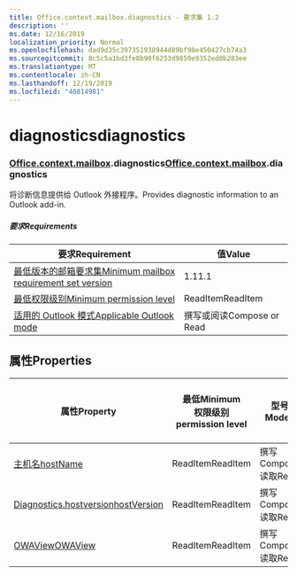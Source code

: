 ```yaml
---
title: Office.context.mailbox.diagnostics - 要求集 1.2
description: ''
ms.date: 12/16/2019
localization_priority: Normal
ms.openlocfilehash: dad9d35c397351938944d89bf98e450427cb74a3
ms.sourcegitcommit: 8c5c5a1bd3fe8b90f6253d9850e9352ed0b283ee
ms.translationtype: MT
ms.contentlocale: zh-CN
ms.lasthandoff: 12/19/2019
ms.locfileid: "40814981"
---
```

# <a name="diagnostics"></a><span data-ttu-id="09623-102">diagnostics</span><span class="sxs-lookup"><span data-stu-id="09623-102">diagnostics</span></span>

### <a name="officeofficemdcontextofficecontextmdmailboxofficecontextmailboxmddiagnostics"></a><span data-ttu-id="09623-103">[Office](office.md)[.context](office.context.md)[.mailbox](office.context.mailbox.md).diagnostics</span><span class="sxs-lookup"><span data-stu-id="09623-103">[Office](office.md)[.context](office.context.md)[.mailbox](office.context.mailbox.md).diagnostics</span></span>

<span data-ttu-id="09623-104">将诊断信息提供给 Outlook 外接程序。</span><span class="sxs-lookup"><span data-stu-id="09623-104">Provides diagnostic information to an Outlook add-in.</span></span>

##### <a name="requirements"></a><span data-ttu-id="09623-105">要求</span><span class="sxs-lookup"><span data-stu-id="09623-105">Requirements</span></span>

|<span data-ttu-id="09623-106">要求</span><span class="sxs-lookup"><span data-stu-id="09623-106">Requirement</span></span>| <span data-ttu-id="09623-107">值</span><span class="sxs-lookup"><span data-stu-id="09623-107">Value</span></span>|
|---|---|
|[<span data-ttu-id="09623-108">最低版本的邮箱要求集</span><span class="sxs-lookup"><span data-stu-id="09623-108">Minimum mailbox requirement set version</span></span>](../../requirement-sets/outlook-api-requirement-sets.md)| <span data-ttu-id="09623-109">1.1</span><span class="sxs-lookup"><span data-stu-id="09623-109">1.1</span></span>|
|[<span data-ttu-id="09623-110">最低权限级别</span><span class="sxs-lookup"><span data-stu-id="09623-110">Minimum permission level</span></span>](/outlook/add-ins/understanding-outlook-add-in-permissions)| <span data-ttu-id="09623-111">ReadItem</span><span class="sxs-lookup"><span data-stu-id="09623-111">ReadItem</span></span>|
|[<span data-ttu-id="09623-112">适用的 Outlook 模式</span><span class="sxs-lookup"><span data-stu-id="09623-112">Applicable Outlook mode</span></span>](/outlook/add-ins/#extension-points)| <span data-ttu-id="09623-113">撰写或阅读</span><span class="sxs-lookup"><span data-stu-id="09623-113">Compose or Read</span></span>|

## <a name="properties"></a><span data-ttu-id="09623-114">属性</span><span class="sxs-lookup"><span data-stu-id="09623-114">Properties</span></span>

| <span data-ttu-id="09623-115">属性</span><span class="sxs-lookup"><span data-stu-id="09623-115">Property</span></span> | <span data-ttu-id="09623-116">最低</span><span class="sxs-lookup"><span data-stu-id="09623-116">Minimum</span></span><br><span data-ttu-id="09623-117">权限级别</span><span class="sxs-lookup"><span data-stu-id="09623-117">permission level</span></span> | <span data-ttu-id="09623-118">型号</span><span class="sxs-lookup"><span data-stu-id="09623-118">Modes</span></span> | <span data-ttu-id="09623-119">返回类型</span><span class="sxs-lookup"><span data-stu-id="09623-119">Return type</span></span> | <span data-ttu-id="09623-120">最低</span><span class="sxs-lookup"><span data-stu-id="09623-120">Minimum</span></span><br><span data-ttu-id="09623-121">要求集</span><span class="sxs-lookup"><span data-stu-id="09623-121">requirement set</span></span> |
|---|---|---|---|:---:|
| [<span data-ttu-id="09623-122">主机名</span><span class="sxs-lookup"><span data-stu-id="09623-122">hostName</span></span>](/javascript/api/outlook/office.diagnostics?view=outlook-js-1.2#hostname) | <span data-ttu-id="09623-123">ReadItem</span><span class="sxs-lookup"><span data-stu-id="09623-123">ReadItem</span></span> | <span data-ttu-id="09623-124">撰写</span><span class="sxs-lookup"><span data-stu-id="09623-124">Compose</span></span><br><span data-ttu-id="09623-125">读取</span><span class="sxs-lookup"><span data-stu-id="09623-125">Read</span></span> | <span data-ttu-id="09623-126">String</span><span class="sxs-lookup"><span data-stu-id="09623-126">String</span></span> | [<span data-ttu-id="09623-127">1.1</span><span class="sxs-lookup"><span data-stu-id="09623-127">1.1</span></span>](../requirement-set-1.1/outlook-requirement-set-1.1.md) |
| [<span data-ttu-id="09623-128">Diagnostics.hostversion</span><span class="sxs-lookup"><span data-stu-id="09623-128">hostVersion</span></span>](/javascript/api/outlook/office.diagnostics?view=outlook-js-1.2#hostversion) | <span data-ttu-id="09623-129">ReadItem</span><span class="sxs-lookup"><span data-stu-id="09623-129">ReadItem</span></span> | <span data-ttu-id="09623-130">撰写</span><span class="sxs-lookup"><span data-stu-id="09623-130">Compose</span></span><br><span data-ttu-id="09623-131">读取</span><span class="sxs-lookup"><span data-stu-id="09623-131">Read</span></span> | <span data-ttu-id="09623-132">String</span><span class="sxs-lookup"><span data-stu-id="09623-132">String</span></span> | [<span data-ttu-id="09623-133">1.1</span><span class="sxs-lookup"><span data-stu-id="09623-133">1.1</span></span>](../requirement-set-1.1/outlook-requirement-set-1.1.md) |
| [<span data-ttu-id="09623-134">OWAView</span><span class="sxs-lookup"><span data-stu-id="09623-134">OWAView</span></span>](/javascript/api/outlook/office.diagnostics?view=outlook-js-1.2#owaview) | <span data-ttu-id="09623-135">ReadItem</span><span class="sxs-lookup"><span data-stu-id="09623-135">ReadItem</span></span> | <span data-ttu-id="09623-136">撰写</span><span class="sxs-lookup"><span data-stu-id="09623-136">Compose</span></span><br><span data-ttu-id="09623-137">读取</span><span class="sxs-lookup"><span data-stu-id="09623-137">Read</span></span> | <span data-ttu-id="09623-138">String</span><span class="sxs-lookup"><span data-stu-id="09623-138">String</span></span> | [<span data-ttu-id="09623-139">1.1</span><span class="sxs-lookup"><span data-stu-id="09623-139">1.1</span></span>](../requirement-set-1.1/outlook-requirement-set-1.1.md) |
